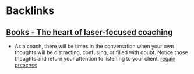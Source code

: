 
# Backlinks
## [Books - The heart of laser-focused coaching](<Books - The heart of laser-focused coaching.md>)
- As a coach, there will be times in the conversation when your own thoughts will be distracting, confusing, or filled with doubt. Notice those thoughts and return your attention to listening to your client. [regain presence](<regain presence.md>)

